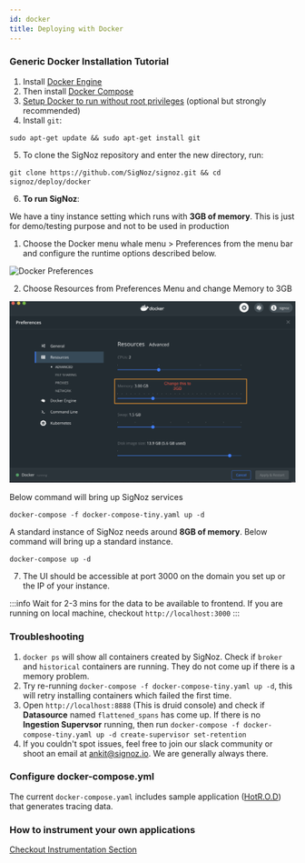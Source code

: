 ```yaml
---
id: docker
title: Deploying with Docker
---
```

### Generic Docker Installation Tutorial
1. Install [Docker Engine](https://docs.docker.com/engine/install/ubuntu)
2. Then install [Docker Compose](https://docs.docker.com/compose/install/)
3. [Setup Docker to run without root privileges](https://docs.docker.com/engine/install/linux-postinstall/#manage-docker-as-a-non-root-user) (optional but strongly recommended)
4. Install `git`:
```console
sudo apt-get update && sudo apt-get install git
```
5. To clone the SigNoz repository and enter the new directory, run:
```console
git clone https://github.com/SigNoz/signoz.git && cd signoz/deploy/docker
```
6. **To run SigNoz**:

We have a tiny instance setting which runs with **3GB of memory**. This is just for demo/testing purpose and not to be used in production


1. Choose the Docker menu whale menu > Preferences from the menu bar and configure the runtime options described below.

![Docker Preferences](https://docs.docker.com/docker-for-mac/images/menu/prefs.png)

2. Choose Resources from Preferences Menu and change Memory to 3GB

![Docker Resource Preferences](../../static/img/docker_preferences.png)


Below command will bring up SigNoz services
```console
docker-compose -f docker-compose-tiny.yaml up -d
```
A standard instance of SigNoz needs around **8GB of memory**. Below command will bring up a standard instance.
```console
docker-compose up -d
```
7. The UI should be accessible at port 3000 on the domain you set up or the IP of your instance.

:::info
Wait for 2-3 mins for the data to be available to frontend. If you are running on local machine, checkout `http://localhost:3000`
:::



### Troubleshooting
1. `docker ps` will show all containers created by SigNoz. Check if `broker` and `historical` containers are running. They do not come up if there is a memory problem.
2. Try re-running `docker-compose -f docker-compose-tiny.yaml up -d`, this will retry installing containers which failed the first time.
3. Open `http://localhost:8888` (This is druid console) and check if **Datasource** named `flattened_spans` has come up. If there is no **Ingestion Supervsor** running, then run `docker-compose -f docker-compose-tiny.yaml up -d create-supervisor set-retention`
4. If you couldn't spot issues, feel free to join our slack community or shoot an email at ankit@signoz.io. We are generally always there. 

### Configure docker-compose.yml
The current `docker-compose.yaml` includes sample application ([HotR.O.D](https://github.com/jaegertracing/jaeger/tree/master/examples/hotrod)) that generates tracing data.

### How to instrument your own applications
[Checkout Instrumentation Section](/docs/instrumentation/python)